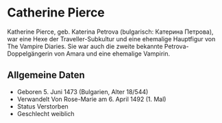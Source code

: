 # Catherine Pierce
Katherine Pierce, geb. Katerina Petrova (bulgarisch: Катерина Петрова), war eine Hexe der Traveller-Subkultur und eine ehemalige Hauptfigur von The Vampire Diaries. Sie war auch die zweite bekannte Petrova-Doppelgängerin von Amara und eine ehemalige Vampirin.

## Allgemeine Daten
* Geboren 5. Juni 1473 (Bulgarien, Alter 18/544)
* Verwandelt Von Rose-Marie am 6. April 1492 (1. Mal)
* Status Verstorben
* Geschlecht weiblich
